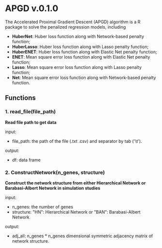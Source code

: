 <!-- README.md is generated from README.Rmd. Please edit that file -->

# APGD v.0.1.0

<!-- badges: start -->

The Accelerated Proximal Gradient Descent (APGD) algorithm is a R package to solve the penalized regression models, including 

- **HuberNet**: Huber loss function along with Network-based penalty function;
- **HuberLasso**: Huber loss function along with Lasso penalty function;
- **HuberENET**: Huber loss function along with Elastic Net penalty function;
- **ENET**: Mean square error loss function along with Elastic Net penalty function;
- **Lasso**: Mean square error loss function along with Lasso penalty function;
- **Net**: Mean square error loss function along with Network-based penalty function.

## Functions

<!-- badges: start -->

### 1. read_file(file_path)
**Read file path to get data**

input:   
- file_path: the path of the file (.txt .csv) and separator by tab ('\t'). 
  
output:   
- df: data frame    
   	
   	
### 2. ConstructNetwork(n_genes, structure)
**Construct the network structure from either Hierarchical Network or Barabasi-Albert Network in simulation studies**   

input:   
- n_genes: the number of genes   
- structure: "HN": Hierarchical Network or  "BAN": Barabasi-Albert Network   

output:   
- adj_all: n_genes * n_genes dimensional symmetric adjacency matrix of network structure.	  
	

	
	
	
